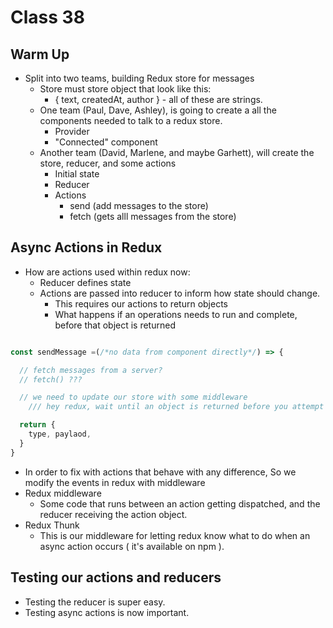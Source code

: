 # Class 38

## Warm Up

- Split into two teams, building Redux store for messages
  - Store must store object that look like this:
    - { text, createdAt, author } - all of these are strings.
  - One team (Paul, Dave, Ashley), is going to create a all the components needed to talk to a redux store.
    - Provider
    - "Connected" component
  - Another team (David, Marlene, and maybe Garhett), will create the store, reducer, and some actions
    - Initial state
    - Reducer
    - Actions
      - send (add messages to the store)
      - fetch (gets alll messages from the store)

## Async Actions in Redux

- How are actions used within redux now:
  - Reducer defines state
  - Actions are passed into reducer to inform how state should change.
    - This requires our actions to return objects
    - What happens if an operations needs to run and complete, before that object is returned

```js

const sendMessage =(/*no data from component directly*/) => {

  // fetch messages from a server?
  // fetch() ???

  // we need to update our store with some middleware
    /// hey redux, wait until an object is returned before you attempt to update the state.

  return {
    type, paylaod,
  }
}

```
- In order to fix with actions that behave with any difference, So we modify the events in redux with middleware
- Redux middleware
  - Some code that runs between an action getting dispatched, and the reducer receiving the action object.
- Redux Thunk
  - This is our middleware for letting redux know what to do when an async action occurs ( it's available on npm ).

## Testing our actions and reducers
- Testing the reducer is super easy.
- Testing async actions is now important.